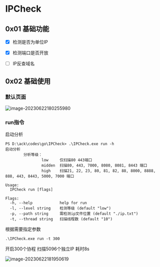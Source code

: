 # IPCheck



## 0x01 基础功能



- [x] 检测是否为单位IP
- [x] 检测端口是否开放
- [ ] IP反查域名



## 0x02 基础使用

### 默认页面

![image-20230622180255980](https://c.img.dasctf.com/images/2023622/1687428177329-3ee6908b-8923-4034-842f-9b69b148eece.png)

### run指令

启动分析

```
PS D:\ack\codes\go\IPCheck> .\IPCheck.exe run -h
启动分析
        分析等级：
                low     仅扫描80 443端口
                midden  扫描80, 443, 7000, 8080, 8081, 8443 端口
                high    扫描21, 22, 23, 80, 81, 82, 88, 8000, 8888, 888, 443, 8443, 5000, 7000 端口

Usage:
  IPCheck run [flags]

Flags:
  -h, --help            help for run
  -l, --level string    检测等级 (default "low")
  -p, --path string     需检测ip文件位置 (default "./ip.txt")
  -t, --thread string   扫描线程数 (default "10")
```

根据需要指定参数

```
.\IPCheck.exe run -t 300
```

开启300个协程 扫描5096个独立IP 耗时8s

![image-20230622181950619](C:\Users\yulate\AppData\Roaming\Typora\typora-user-images\image-20230622181950619.png)